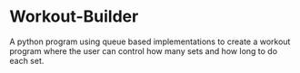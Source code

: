 # Workout-Builder
A python program using queue based implementations to create a workout program where the user can control how many sets and how long to do each set.
